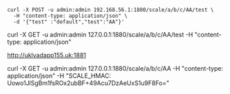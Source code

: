 


~~~
curl -X POST -u admin:admin 192.168.56.1:1880/scale/a/b/c/AA/test \
  -H "content-type: application/json" \
  -d '{"test" :"default","test":"AA"}'
~~~

curl -X GET -u admin:admin 127.0.0.1:1880/scale/a/b/c/AA/test  -H "content-type: application/json"


http://uklvadapp155.uk:1881

curl -X GET -u admin:admin 127.0.0.1:1880/scale/a/b/c/AA  -H "content-type: application/json"  -H "SCALE_HMAC: Uowo1JlSgBm1fsROx2ubBF+49Acu7DzAeUxS1u9F8Fo="
